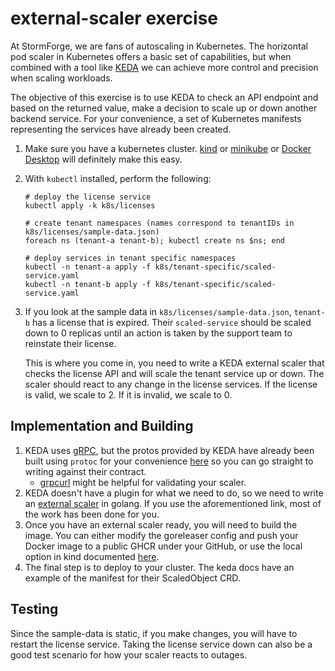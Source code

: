 # external-scaler exercise

At StormForge, we are fans of autoscaling in Kubernetes. The horizontal pod scaler in Kubernetes offers a basic set of capabilities, but when combined with a tool like [KEDA](https://keda.sh/) we can achieve more control and precision when scaling workloads.

The objective of this exercise is to use KEDA to check an API endpoint and based on the returned value, make a decision to scale up or down another backend service. For your convenience, a set of Kubernetes manifests representing the services have already been created.

1. Make sure you have a kubernetes cluster. [kind](https://kind.sigs.k8s.io/) or [minikube](https://minikube.sigs.k8s.io/docs/start/) or [Docker Desktop](https://docs.docker.com/desktop/kubernetes/) will definitely make this easy.
2. With `kubectl` installed, perform the following:
    ```shell
    # deploy the license service
    kubectl apply -k k8s/licenses

    # create tenant namespaces (names correspond to tenantIDs in k8s/licenses/sample-data.json)
    foreach ns (tenant-a tenant-b); kubectl create ns $ns; end

    # deploy services in tenant specific namespaces
    kubectl -n tenant-a apply -f k8s/tenant-specific/scaled-service.yaml
    kubectl -n tenant-b apply -f k8s/tenant-specific/scaled-service.yaml
    ```
3. If you look at the sample data in `k8s/licenses/sample-data.json`, `tenant-b` has a license that is expired. Their `scaled-service` should be scaled down to 0 replicas until an action is taken by the support team to reinstate their license.

    This is where you come in, you need to write a KEDA external scaler that checks the license API and will scale the tenant service up or down. The scaler should react to any change in the license services. If the license is valid, we scale to 2. If it is invalid, we scale to 0.

## Implementation and Building

1. KEDA uses [gRPC](https://grpc.io/docs/what-is-grpc/introduction/), but the protos provided by KEDA have already been built using `protoc` for your convenience [here](./pkg/externalscaler) so you can go straight to writing against their contract.
    * [grpcurl](https://github.com/fullstorydev/grpcurl) might be helpful for validating your scaler.
2. KEDA doesn't have a plugin for what we need to do, so we need to write an [external scaler](https://keda.sh/docs/2.8/concepts/external-scalers/) in golang. If you use the aforementioned link, most of the work has been done for you.
3. Once you have an external scaler ready, you will need to build the image. You can either modify the goreleaser config and push your Docker image to a public GHCR under your GitHub, or use the local option in kind documented [here](https://kind.sigs.k8s.io/docs/user/local-registry/).
4. The final step is to deploy to your cluster. The keda docs have an example of the manifest for their ScaledObject CRD.

## Testing

Since the sample-data is static, if you make changes, you will have to restart the license service. Taking the license service down can also be a good test scenario for how your scaler reacts to outages.
